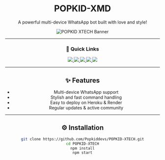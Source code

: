 <div align="center">

# POPKID-XMD  
A powerful multi-device WhatsApp bot built with love and style!

![POPKID XTECH Banner](https://files.catbox.moe/ialfpw.png)

---

### 🚀 Quick Links

<a href="https://whatsapp.com/channel/0029VadQrNI8KMqo79BiHr3l" target="_blank">
  <img src="https://img.shields.io/badge/Join-WhatsApp%20Channel-25D366?style=for-the-badge&logo=whatsapp&logoColor=white" />
</a>

<a href="https://github.com/Popkiddevs/POPKID-XTECH/fork" target="_blank">
  <img src="https://img.shields.io/badge/Fork%20on-GitHub-000?style=for-the-badge&logo=github" />
</a>

<a href="https://popkid.vercel.app/" target="_blank">
  <img src="https://img.shields.io/badge/Scan-QR%20Code-1F2937?style=for-the-badge&logo=vercel" />
</a>

<a href="https://dashboard.heroku.com/new?template=https://github.com/Popkiddevs/POPKID-XTECH" target="_blank">
  <img src="https://img.shields.io/badge/Deploy%20to-Heroku-6762A6?style=for-the-badge&logo=heroku&logoColor=white" />
</a>

<a href="https://github.com/Popkiddevs" target="_blank">
  <img src="https://img.shields.io/github/followers/Popkiddevs?label=Followers&style=for-the-badge&logo=github" />
</a>

---

## ✨ Features

- Multi-device WhatsApp support  
- Stylish and fast command handling  
- Easy to deploy on Heroku & Render  
- Regular updates & active community  

---

## ⚙️ Installation

```bash
git clone https://github.com/Popkiddevs/POPKID-XTECH.git
cd POPKID-XTECH
npm install
npm start
